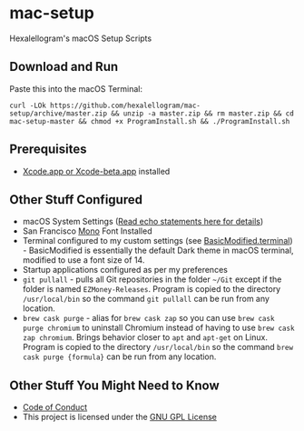 # mac-setup

Hexalellogram's macOS Setup Scripts

## Download and Run

Paste this into the macOS Terminal:

`curl -LOk https://github.com/hexalellogram/mac-setup/archive/master.zip && unzip -a master.zip && rm master.zip && cd mac-setup-master && chmod +x ProgramInstall.sh && ./ProgramInstall.sh`

## Prerequisites

- [Xcode.app or Xcode-beta.app](https://developer.apple.com/download/) installed

## Other Stuff Configured

- macOS System Settings ([Read echo statements here for details](https://github.com/hexalellogram/mac-setup/blob/master/SystemSettings.sh))
- San Francisco [Mono](https://simonfredsted.com/1438) Font Installed
- Terminal configured to my custom settings (see [BasicModified.terminal](https://github.com/hexalellogram/mac-setup/blob/master/BasicModified.terminal)) - BasicModified is essentially the default Dark theme in macOS terminal, modified to use a font size of 14.
- Startup applications configured as per my preferences
- `git pullall` - pulls all Git repositories in the folder `~/Git` except if the folder is named `EZMoney-Releases`. Program is copied to the directory `/usr/local/bin` so the command `git pullall` can be run from any location.
- `brew cask purge` - alias for `brew cask zap` so you can use `brew cask purge chromium` to uninstall Chromium instead of having to use `brew cask zap chromium`. Brings behavior closer to `apt` and `apt-get` on Linux. Program is copied to the directory `/usr/local/bin` so the command `brew cask purge {formula}` can be run from any location.

## Other Stuff You Might Need to Know

- [Code of Conduct](https://github.com/hexalellogram/mac-setup/blob/master/CODE_OF_CONDUCT.md)
- This project is licensed under the [GNU GPL License](https://github.com/hexalellogram/mac-setup/blob/master/LICENSE)
